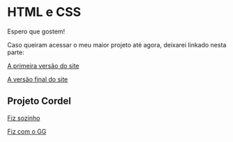 <h1>HTML e CSS</h1>

<p>Espero que gostem!</p>

<p>Caso queiram acessar o meu maior projeto até agora, deixarei linkado nesta parte:</p>

<p><a href="https://joaovitorsduque.github.io/Html-css/Exercícios/Desafio10/index.html" target="_blank">A primeira versão do site</a></p>

<p><a href="https://joaovitorsduque.github.io/Html-css/Exercícios/Desafio 10 com o GG/index.html" target="_blank">A versão final do site</a></p>

<h2>Projeto Cordel</h2>

<p><a href="https://joaovitorsduque.github.io/Html-css/Exerc%C3%ADcios/Desafio%20012/" target="_blank">Fiz sozinho</a></p>

<p><a href="https://joaovitorsduque.github.io/Html-css/Exerc%C3%ADcios/Desafio%20012%20com%20o%20GG/" target="_blank">Fiz com o GG</a></p>
